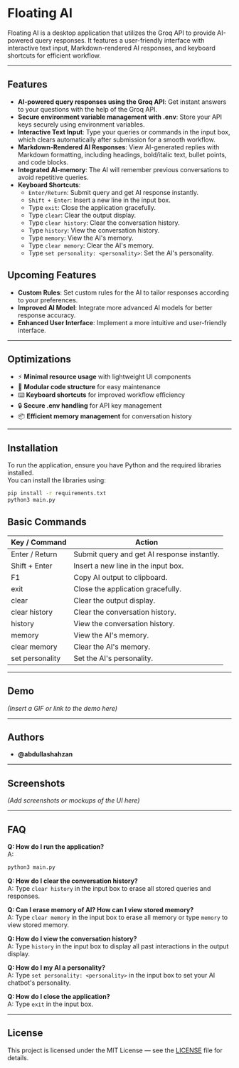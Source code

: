 # Floating AI

Floating AI is a desktop application that utilizes the Groq API to provide AI-powered query responses. It features a user-friendly interface with interactive text input, Markdown-rendered AI responses, and keyboard shortcuts for efficient workflow.

---

## Features

- **AI-powered query responses using the Groq API**: Get instant answers to your questions with the help of the Groq API.
- **Secure environment variable management with .env**: Store your API keys securely using environment variables.
- **Interactive Text Input**: Type your queries or commands in the input box, which clears automatically after submission for a smooth workflow.
- **Markdown-Rendered AI Responses**: View AI-generated replies with Markdown formatting, including headings, bold/italic text, bullet points, and code blocks.
- **Integrated AI-memory**: The AI will remember previous conversations to avoid repetitive queries.
- **Keyboard Shortcuts**:
  - `Enter/Return`: Submit query and get AI response instantly.
  - `Shift + Enter`: Insert a new line in the input box.
  - Type `exit`: Close the application gracefully.
  - Type `clear`: Clear the output display.
  - Type `clear history`: Clear the conversation history.
  - Type `history`: View the conversation history.
  - Type `memory`: View the AI's memory.
  - Type `clear memory`: Clear the AI's memory.
  - Type `set personality: <personality>`: Set the AI's personality.

## Upcoming Features

- **Custom Rules**: Set custom rules for the AI to tailor responses according to your preferences.
- **Improved AI Model**: Integrate more advanced AI models for better response accuracy.
- **Enhanced User Interface**: Implement a more intuitive and user-friendly interface.


---

## Optimizations

- ⚡ **Minimal resource usage** with lightweight UI components
- 🧩 **Modular code structure** for easy maintenance
- ⌨️ **Keyboard shortcuts** for improved workflow efficiency
- 🔒 **Secure .env handling** for API key management
- 📦 **Efficient memory management** for conversation history

---

## Installation

To run the application, ensure you have Python and the required libraries installed.  
You can install the libraries using:

```bash
pip install -r requirements.txt
python3 main.py 
```

## Basic Commands

| Key / Command       | Action                                                  |
|---------------------|---------------------------------------------------------|
| Enter / Return      | Submit query and get AI response instantly.             |
| Shift + Enter       | Insert a new line in the input box.                     |
| F1                  | Copy AI output to clipboard.                            |
| exit                | Close the application gracefully.                       |
| clear               | Clear the output display.                               |
| clear history       | Clear the conversation history.                         |
| history             | View the conversation history.                          |
| memory              | View the AI's memory.                                   |
| clear memory        | Clear the AI's memory.                                  |
| set personality     | Set the AI's personality.                               |

---

## Demo
*(Insert a GIF or link to the demo here)*

---

## Authors
- **@abdullashahzan**

---

## Screenshots
*(Add screenshots or mockups of the UI here)*

---

## FAQ

**Q: How do I run the application?**  
A:  
```bash
python3 main.py
```
**Q: How do I clear the conversation history?**  
A: Type `clear history` in the input box to erase all stored queries and responses.

**Q: Can I erase memory of AI? How can I view stored memory?**  
A: Type `clear memory` in the input box to erase all memory or type `memory` to view stored memory.

**Q: How do I view the conversation history?**  
A: Type `history` in the input box to display all past interactions in the output display.

**Q: How do I my AI a personality?**  
A: Type `set personality: <personality>` in the input box to set your AI chatbot's personality.

**Q: How do I close the application?**  
A: Type `exit` in the input box.

---

## License
This project is licensed under the MIT License — see the [LICENSE](LICENSE) file for details.
